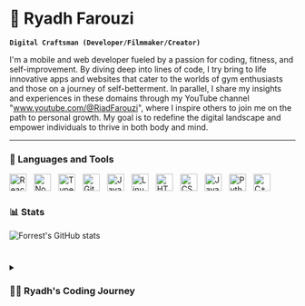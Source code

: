 # 💪 Ryadh Farouzi

**`Digital Craftsman (Developer/Filmmaker/Creator)`**

I'm a mobile and web developer fueled by a passion for coding, fitness, and self-improvement. By diving deep into lines of code, I try bring to life innovative apps and websites that cater to the worlds of gym enthusiasts and those on a journey of self-betterment. In parallel, I share my insights and experiences in these domains through my YouTube channel "www.youtube.com/@RiadFarouzi", where I inspire others to join me on the path to personal growth. My goal is to redefine the digital landscape and empower individuals to thrive in both body and mind.

---

### 🧰 Languages and Tools

<img align="left" alt="React" width="30px" style="padding-right:10px;" src="https://cdn.jsdelivr.net/gh/devicons/devicon/icons/react/react-original.svg" />
<img align="left" alt="NodeJS" width="30px" style="padding-right:10px;" src="https://cdn.jsdelivr.net/gh/devicons/devicon/icons/nodejs/nodejs-original.svg" />
<img align="left" alt="TypeScript" width="30px" style="padding-right:10px;" src="https://cdn.jsdelivr.net/gh/devicons/devicon/icons/typescript/typescript-plain.svg" />
<img align="left" alt="Git" width="30px" style="padding-right:10px;" src="https://cdn.jsdelivr.net/gh/devicons/devicon/icons/git/git-original.svg" />
<img align="left" alt="Java" width="30px" style="padding-right:10px;" src="https://cdn.jsdelivr.net/gh/devicons/devicon/icons/java/java-original.svg"/>
<img align="left" alt="Linux" width="30px" style="padding-right:10px;" src="https://cdn.jsdelivr.net/gh/devicons/devicon/icons/linux/linux-original.svg" />
<img align="left" alt="HTML" width="30px" style="padding-right:10px;" src="https://cdn.jsdelivr.net/gh/devicons/devicon/icons/html5/html5-plain.svg" />
<img align="left" alt="CSS" width="30px" style="padding-right:10px;" src="https://cdn.jsdelivr.net/gh/devicons/devicon/icons/css3/css3-plain.svg" />
<img align="left" alt="JavaScript" width="30px" style="padding-right:10px;" src="https://cdn.jsdelivr.net/gh/devicons/devicon/icons/javascript/javascript-plain.svg" />
<img align="left" alt="Python" width="30px" style="padding-right:10px;" src="https://cdn.jsdelivr.net/gh/devicons/devicon/icons/python/python-plain.svg" />
<img align="left" alt="C++" width="30px" style="padding-right:10px;" src="https://cdn.jsdelivr.net/gh/devicons/devicon/icons/cplusplus/cplusplus-line.svg" />
<br />

#

### 📊 Stats

![Forrest's GitHub stats](https://github-readme-stats.vercel.app/api?username=riadfrz&show_icons=true&theme=gruvbox)

<!-- ![GitHub Streak](https://streak-stats.demolab.com?user=ForrestKnight&theme=gruvbox&border_radius=4.5) -->

#

<details>
 <summary><h3>👨‍💻 Ryadh's Coding Journey</h3></summary>
In my second year as a computer science student, I dove headfirst into the vast realm of programming, eager to absorb everything—from intricate code to the principles of Unix and beyond. Then, a revelation struck: app development. It was as if a door had swung open to a world of endless possibilities, and within it lay my long-held dream of crafting my own app.

Fueled by this newfound passion, I joined forces with two close friends, and together, we embarked on an exhilarating journey to bring our vision to life a revolutionary fitness tracker unlike any other.

Now, more determined than ever, I stand on the brink of turning that dream into reality. With every line of code and every brainstorming session, we edge closer to our goal. So, brace yourselves, because I'm poised and ready to leave my mark on the world of app development.
